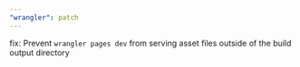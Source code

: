 ```yaml
---
"wrangler": patch
---
```


fix: Prevent `wrangler pages dev` from serving asset files outside of the build output directory
